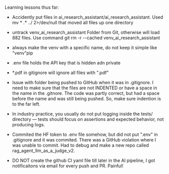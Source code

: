 Learning lessons thus far:

- Accidently put files in ai_research_assistant/ai_research_assistant. Used mv * .* ../ 2>/dev/null
that moved all files up one directory
- untrack venv_ai_research_assistant Folder from Git, otherwise will load 882 files. Use command git rm -r --cached venv_ai_research_assistant
- always make the venv with a specific name, do not keep it simple like "venv"pip
- .env file holds the API key that is hidden adn private
- *.pdf in gitignore will ignore all files with ".pdf"


- Issue with folder being pushed to GitHub when it was in .gitignore. I need to make sure that the files are not INDENTED or have a space in the name in the .gitnore. The code was partly correct, but had a space before the name and was still being pushed. So, make sure indention is to the far left.

- In industry practice, you usually do not put logging inside the tests/ directory — tests should focus on assertions and expected behavior, not producing logs.

- Commited the HF token to .env file somehow, but did not put ".env" in .gitignore and it was commited. There  was a GitHub violation where I was unable to commit. Had to debug and make a new repo called rag_agent_llm_as_a_judge_v2. 

- DO NOT create the github CI yaml file till later in the AI pipeline, I got notificaitons via email for every push and PR. Painful!